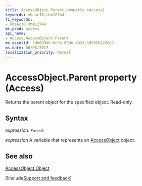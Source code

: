 ```yaml
---
title: AccessObject.Parent property (Access)
keywords: vbaac10.chm12744
f1_keywords:
- vbaac10.chm12744
ms.prod: access
api_name:
- Access.AccessObject.Parent
ms.assetid: 3db6009b-6c7e-65de-4033-1d592b122887
ms.date: 06/08/2017
localization_priority: Normal
---
```



# AccessObject.Parent property (Access)

Returns the parent object for the specified object. Read-only.


## Syntax

_expression_. `Parent`

_expression_ A variable that represents an [AccessObject](Access.AccessObject.md) object.


## See also


[AccessObject Object](Access.AccessObject.md)

[!include[Support and feedback](~/includes/feedback-boilerplate.md)]